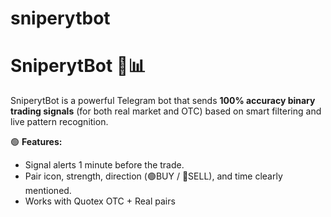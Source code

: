 # sniperytbot
# SniperytBot 🔫📊

SniperytBot is a powerful Telegram bot that sends **100% accuracy binary trading signals** (for both real market and OTC) based on smart filtering and live pattern recognition.

🟢 **Features:**
- Signal alerts 1 minute before the trade.
- Pair icon, strength, direction (🟢BUY / 🔴SELL), and time clearly mentioned.
- Works with Quotex OTC + Real pairs
